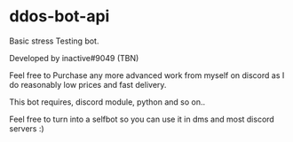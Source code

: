 # ddos-bot-api
Basic stress Testing bot.


Developed by inactive#9049 (TBN)

Feel free to Purchase any more advanced work from myself on discord as I do reasonably low prices and fast delivery.

This bot requires, discord module, python and so on..

Feel free to turn into a selfbot so you can use it in dms and most discord servers :)
